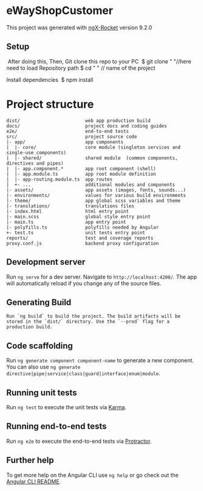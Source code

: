 # eWayShopCustomer

This project was generated with [ngX-Rocket](https://github.com/ngx-rocket/generator-ngx-rocket/)
version 9.2.0

## Setup
​
After doing this,
​Then, Git clone this repo to your PC
​
    $ git clone " "//here need to load Repository path
    $ cd " " // name of the project

Install dependencies
​    $ npm install
​
# Project structure

```
dist/                        web app production build
docs/                        project docs and coding guides
e2e/                         end-to-end tests
src/                         project source code
|- app/                      app components
|  |- core/                  core module (singleton services and single-use components)
|  |- shared/                shared module  (common components, directives and pipes)
|  |- app.component.*        app root component (shell)
|  |- app.module.ts          app root module definition
|  |- app-routing.module.ts  app routes
|  +- ...                    additional modules and components
|- assets/                   app assets (images, fonts, sounds...)
|- environments/             values for various build environments
|- theme/                    app global scss variables and theme
|- translations/             translations files
|- index.html                html entry point
|- main.scss                 global style entry point
|- main.ts                   app entry point
|- polyfills.ts              polyfills needed by Angular
+- test.ts                   unit tests entry point
reports/                     test and coverage reports
proxy.conf.js                backend proxy configuration
```

## Development server

Run `ng serve` for a dev server. Navigate to `http://localhost:4200/`. The app will automatically reload if you change any of the source files.
    
## Generating Build
    Run `ng build` to build the project. The build artifacts will be stored in the `dist/` directory. Use the `--prod` flag for a production build.

## Code scaffolding

Run `ng generate component component-name` to generate a new component. You can also use `ng generate directive|pipe|service|class|guard|interface|enum|module`.

## Running unit tests

Run `ng test` to execute the unit tests via [Karma](https://karma-runner.github.io).

## Running end-to-end tests

Run `ng e2e` to execute the end-to-end tests via [Protractor](http://www.protractortest.org/).

## Further help

To get more help on the Angular CLI use `ng help` or go check out the [Angular CLI README](https://github.com/angular/angular-cli/blob/master/README.md).


